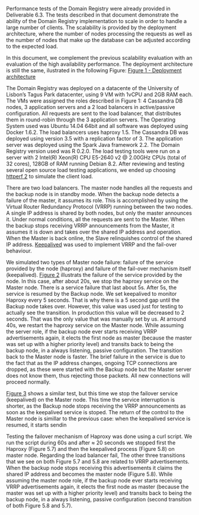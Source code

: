 Performance tests of the Domain Registry were already provided in Deliverable 6.3. 
The tests described in that document demonstrate the ability of the Domain Registry implementation to scale in order to handle a large number of clients.
The scalability is provided by the deployment architecture, where the number of nodes processing the requests as well as the number of nodes that make up the database can be adjusted according to the expected load.

In this document, we complement the previous scalability evaluation with an evaluation of the high availability performance. The deployment architecture is still the same, ilustrated in the following Figure:
[Figure 1 - Deployment architecture](https://github.com/reTHINK-project/testbeds/blob/master/docs/Trials-evaluation/D6.3-domain_registry/app_db.pdf)


The Domain Registry was deployed on a datacente of the University of Lisbon’s Tagus Park datacenter, using 9 VM with 1vCPU and 2GB RAM each. The VMs were assigned the roles described in Figure 1: 4 Cassandra DB nodes, 3
application servers and a 2 load balancers in active/passive configuration. All requests are sent to the
load balancer, that distributes them in round-robin through the 3 application servers.
The Operating System used was Ubuntu 14.04 64bit and all software was deployed using Docker
1.6.2. The load balancers uses haproxy 1.5. The Cassandra DB was deployed using version 3.5 with a
replication factor of 3. The application server was deployed using the Spark Java framework 2.2. The
Domain Registry version used was R 0.2.0.
The load testing tools were run on a server with 2 Intel(R) Xeon(R) CPU E5-2640 v2 @ 2.00GHz
CPUs (total of 32 cores), 128GB of RAM running Debian 8.2.
After reviewing and testing several open source load testing applications, we ended up choosing [httperf 2](http://www.labs.hpe.com/research/linux/httperf/) to simulate the client load.

There are two load balancers. The master node handles all the requests and the backup node is in standby mode.
When the backup node detects a failure of the master, it assumes its role.
This is accomplished by using the Virtual Router Redundancy Protocol (VRRP) running between the two nodes.
A single IP address is shared by both nodes, but only the master announces it.
Under normal conditions, all the requests are sent to the Master.
When the backup stops receiving VRRP announcements from the Master, it assumes it is down and takes over the shared IP address and operation.
When the Master is back online, the Slave relinquishes control of the shared IP address.
[Keepalived](http://www.keepalived.org/) was used to implement VRRP and the fail-over behaviour.

We simulated two types of Master node failure: failure of the service provided by the node (haproxy) and failure of the fail-over mechanism itself (keepalived).
[Figure 2](https://github.com/reTHINK-project/testbeds/blob/master/docs/Trials-evaluation/D6.4-Domain_registry/keepalived_ha.pdf) illustrats the failure of the service provided by the node.
In this case, after about 20s, we stop the haproxy service on the Master node.
There is a service failure that last about 5s. After 5s, the service is resumed by the Backup node.
We set keepalived to monitor Haproxy every 5 seconds. That is why there is a 5 second gap until the Backup node takes over.
However, this value was used just for testing to actually see the transition. In production this
value will be decreased to 2 seconds. That was the only value that was manually set by us.
At arround 40s, we restart the haproxy service on the Master node.
While assuming the server role, if the backup node ever starts receiving VRRP advertisements again, it elects the first node as master (because the master was set up with a higher priority level) and transits back to being the backup node, in a always listening, passive configuration.
The transition back to the Master node is faster. The brief failure in the service is due to the fact that as the IP address changes, ongoing TCP connections are dropped, as these were started with the Backup node but the Master server does not know them, thus rejecting those packets. 
All new connections will proceed normally.

[Figure 3](https://github.com/reTHINK-project/testbeds/blob/master/docs/Trials-evaluation/D6.4-Domain_registry/keepalived_keep.pdf) shows a similar test, but this time we stop the failover service (keepalived) on the Master node.
This time the service interruption is shorter, as the Backup node stops receiving the VRRP announcements as soon as the keepalived service is stoped.
The return of the control to the Master node is simillar to the previous case: when the keepalived service is resumed, it starts sendin 


Testing the failover mechanism of Haproxy was done using a curl script. We run
the script during 60s and after ≈ 20 seconds we stopped first the Haproxy (Figure 5.7) and then the
keepalived process (Figure 5.8) on master node. Regarding the load balancer fail,  The other
three transitions that we see on both Figure 5.7 and 5.8 are related to VRRP advertisements. When
the backup node stops receiving this advertisements it claims the shared IP address and becomes
the master node (Figure 5.8). While assuming the master node role, if the backup node ever starts
receiving VRRP advertisements again, it elects the first node as master (because the master was set
up with a higher priority level) and transits back to being the backup node, in a always listening, passive
configuration (second transition of both Figure 5.8 and 5.7).
